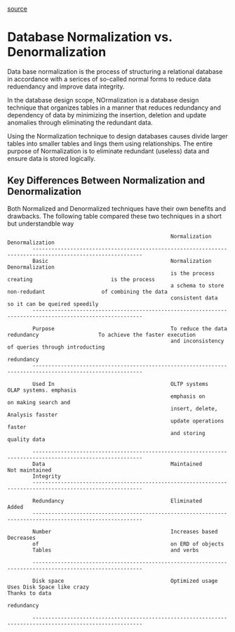 [source](https://medium.com/analytics-vidhya/database-normalization-vs-denormalization-a42d211dd891)




# Database Normalization vs. Denormalization


Data base normalization is the process of structuring a relational database in 
accordance with a serices of so-called normal forms to reduce data reduendancy and improve
data integrity.


In the database design scope, NOrmalization is a database design technique that organizes tables in a manner that 
reduces redundancy and dependency of data by minimizing the insertion, deletion  and update anomalies through 
eliminating the redundant data.


Using the Normalization technique to design databases causes divide larger tables into smaller tables and lings
them using relationships.  The entire purpose of Normalization is to eliminate redundant (useless) data and 
ensure data is stored logically.


## Key Differences Between Normalization and Denormalization 

Both Normalized and Denormalized techniques have their own benefits and drawbacks.  The
following table compared these two techniques in a short but understandble way 

                                                        Normalization                                   Denormalization
            ---------------------------------------------------------------------------------------------------------
            Basic                                       Normalization                                   Denormalization 
                                                        is the process creating                         is the process 
                                                        a schema to store non-redudant                  of combining the data 
                                                        consistent data                                 so it can be queired speedily 
            ---------------------------------------------------------------------------------------------------------

            Purpose                                     To reduce the data redundancy                   To achieve the faster execution 
                                                        and inconsistency                               of queries through introducting
                                                                                                        redundancy
            ---------------------------------------------------------------------------------------------------------

            Used In                                     OLTP systems                                    OLAP systems. emphasis
                                                        emphasis on                                     on making search and 
                                                        insert, delete,                                 Analysis fasster 
                                                        update operations faster 
                                                        and storing quality data

            ---------------------------------------------------------------------------------------------------------
            Data                                        Maintained                                      Not maintained
            Integrity
            ---------------------------------------------------------------------------------------------------------

            Redundancy                                  Eliminated                                      Added
            ---------------------------------------------------------------------------------------------------------

            Number                                      Increases based                                 Decreases
            of                                          on ERD of objects
            Tables                                      and verbs 

            ---------------------------------------------------------------------------------------------------------

            Disk space                                  Optimized usage                                 Uses Disk Space like crazy                                                                                  Thanks to data 
                                                                                                        redundancy

            ---------------------------------------------------------------------------------------------------------